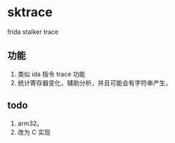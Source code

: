 
# sktrace
frida stalker trace

## 功能
1. 类似 ida 指令 trace 功能
2. 统计寄存器变化，辅助分析，并且可能会有字符串产生，

## todo
1. arm32。
2. 改为 C 实现



